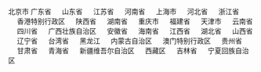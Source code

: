 北京市
广东省 　
山东省 　
江苏省 　
河南省 　
上海市 　
河北省 　
浙江省 　
香港特别行政区 　
陕西省 　
湖南省 　
重庆市 　
福建省 　
天津市 　
云南省 　
四川省 　
广西壮族自治区 　
安徽省 　
海南省 　
江西省 　
湖北省 　
山西省 　
辽宁省 　
台湾省 　
黑龙江 　
内蒙古自治区 　
澳门特别行政区 　
贵州省 　
甘肃省 　
青海省 　
新疆维吾尔自治区 　
西藏区 　
吉林省 　
宁夏回族自治区
